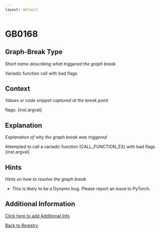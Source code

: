 ```yaml
---
layout: default
---
```

# GB0168

## Graph-Break Type
*Short name describing what triggered the graph break*

Variadic function call with bad flags

## Context
*Values or code snippet captured at the break point*

flags: {inst.argval}

## Explanation
*Explanation of why the graph break was triggered*

Attempted to call a variadic function (CALL_FUNCTION_EX) with bad flags {inst.argval}

## Hints
*Hints on how to resolve the graph break*

- This is likely to be a Dynamo bug. Please report an issue to PyTorch.


## Additional Information

<!-- ADDITIONAL INFORMATION START - Add custom information below this line -->

<!-- ADDITIONAL INFORMATION END -->


[Click here to add Additional Info](https://github.com/meta-pytorch/compile-graph-break-site/edit/main/docs/gb/gb0168.md)

[Back to Registry](../index.html)
